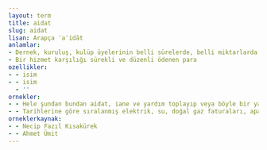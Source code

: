 ```yaml
---
layout: term
title: aidat
slug: aidat
lisan: Arapça ʿaʾidāt
anlamlar:
- Dernek, kuruluş, kulüp üyelerinin belli sürelerde, belli miktarlarda ödedikleri para; ödenti
- Bir hizmet karşılığı sürekli ve düzenli ödenen para
ozellikler:
- - isim
- - isim
  - ''
ornekler:
- - Hele şundan bundan aidat, iane ve yardım toplayıp veya böyle bir yardıma müminleri cebredip vakıf kurmak diye bir şey düşünülemez.
- - Tarihlerine göre sıralanmış elektrik, su, doğal gaz faturaları, apartman aidat makbuzları, pelür kâğıtlar, geçen üç senenin ajandaları, sarı bir kalem açacağı...
orneklerkaynak:
- - Necip Fazıl Kısakürek
- - Ahmet Ümit
---
```

